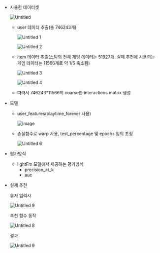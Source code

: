 - 사용한 데이터셋
    
    ![Untitled](https://user-images.githubusercontent.com/103106183/205649445-3f4392f3-4ea3-4b77-b323-146868fa23fd.png)

    
    - user 데이터 추출(총 746243개)
        
        ![Untitled 1](https://user-images.githubusercontent.com/103106183/205649499-f36e94a8-2eb9-4755-953b-462ce569cbe1.png)

        ![Untitled 2](https://user-images.githubusercontent.com/103106183/205649570-959ea595-e8fc-49ea-aae7-e9f17445ecac.png)
        
    - item 데이터 추출(스팀의 전체 게임 데이터는 51927개. 실제 추천에 사용되는 게임 데이터는 11566개로 약 1/5 축소됨)
        
        ![Untitled 3](https://user-images.githubusercontent.com/103106183/205649675-166441ae-28d7-4ee4-9d1d-89e1a779af4d.png)
        
        ![Untitled 4](https://user-images.githubusercontent.com/103106183/205649728-26a81fcc-4245-4491-ac12-64b31996c361.png)

        
    - 따라서 746243*11566의 coarse한 interactions matrix 생성
- 모델
    - user_features(playtime_forever 사용)
        
        ![image](https://user-images.githubusercontent.com/103106183/205656856-0a35ac71-4a3f-4a23-ad27-96d82173cbd5.png)

        
    - 손실함수로 warp 사용, test_percentage 및 epochs 임의 조정
        
        ![Untitled 6](https://user-images.githubusercontent.com/103106183/205649835-0b025823-a571-41d3-82c7-10faffc55928.png)
        
- 평가방식
    - lightFm 모델에서 제공하는 평가방식
        - precision_at_k
        - auc

- 실제 추천
    
    유저 입력시
    
    ![Untitled 9](https://user-images.githubusercontent.com/103106183/205650144-e19598a4-ca84-49fa-88fe-371568a0d973.png)
    
    추천 함수 동작
    
    ![Untitled 8](https://user-images.githubusercontent.com/103106183/205650024-a15ffaa7-d89f-4386-92de-0263b86164b7.png)
    
    결과
    
    ![Untitled 9](https://user-images.githubusercontent.com/103106183/205650072-faea8181-d8ae-41f6-ab06-0abc4e8f0c91.png)
